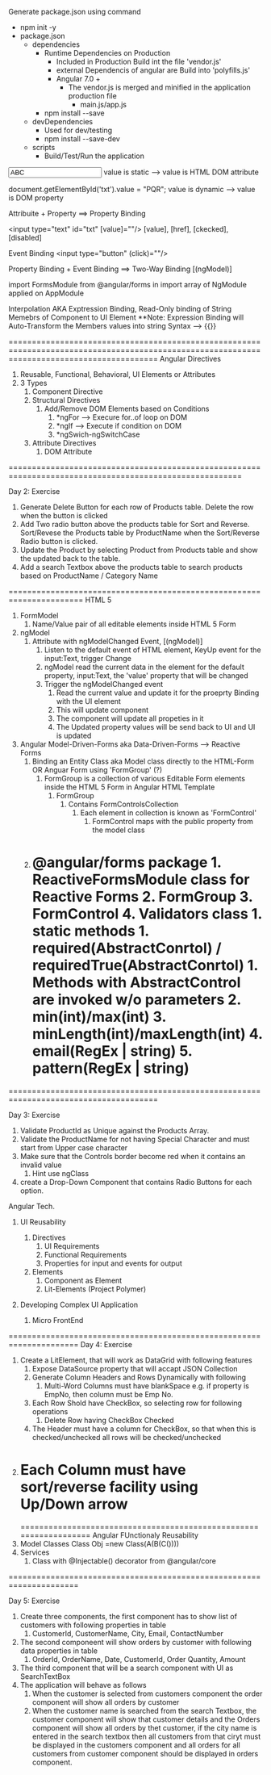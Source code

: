 Generate package.json using command

- npm init -y
- package.json
  - dependencies
    - Runtime Dependencies on Production
      - Included in Production Build int the file 'vendor.js'
      - external Dependencis of angular are Build into 'polyfills.js'
      - Angular 7.0 +
        - The vendor.js is merged and minified in the application production file
          - main.js/app.js
    - npm install --save <PACKAGE-NAME>
  - devDependencies
    - Used for dev/testing
    - npm install --save-dev <PACKAGE-NAME>
  - scripts
    - Build/Test/Run the application

<input type="text" id="txt" value="ABC"/> value is static
--> value is HTML DOM attribute

document.getElementById('txt').value = "PQR"; value is dynamic
--> value is DOM property

Attribuite + Property ==> Property Binding

<input type="text" id="txt" [value]="<PUBLIC-MEMBER-FROM-COMPONENT>"/>
[value], [href], [ckecked], [disabled]

Event Binding
<input type="button" (click)="<PUBLIC-METHOD-FROM-COMPONENT>"/>

Property Binding + Event Binding ==> Two-Way Binding
[(ngModel)]

import FormsModule from @angular/forms in import array of NgModule applied on AppModule

Interpolation AKA Exptression Binding, Read-Only binding of String Memebrs of Component to UI Element
\*\*Note: Expression Binding will Auto-Transform the Members values into string
Syntax -->
{{<PUBLIC-PROPERTY-FROM-COMPONENT>}}

============================================================================================================================================
Angular Directives

1. Reusable, Functional, Behavioral, UI Elements or Attributes
2. 3 Types
   1. Component Directive
   2. Structural Directives
      1. Add/Remove DOM Elements based on Conditions
         1. \*ngFor --> Execure for..of loop on DOM
         2. \*ngIf --> Execute if condition on DOM
         3. \*ngSwich-ngSwitchCase
   3. Attribute Directives
      1. DOM Attribute

========================================================================================================

Day 2: Exercise

1. Generate Delete Button for each row of Products table. Delete the row when the button is clicked
2. Add Two radio button above the products table for Sort and Reverse. Sort/Revese the Products table by ProductName when the Sort/Reverse Radio button is clicked.
3. Update the Product by selecting Product from Products table and show the updated back to the table.
4. Add a search Textbox above the products table to search products based on ProductName / Category Name

======================================================================
HTML 5

1. FormModel
   1. Name/Value pair of all editable elements inside HTML 5 Form
2. ngModel
   1. Attribute with ngModelChanged Event, [(ngModel)]
      1. Listen to the default event of HTML element, KeyUp event for the input:Text, trigger Change
      2. ngModel read the current data in the element for the default property, input:Text, the 'value' property that will be changed
      3. Trigger the ngModelChanged event
         1. Read the current value and update it for the proeprty Binding with the UI element
         2. This will update component
         3. The component will update all propeties in it
         4. The Updated property values will be send back to UI and UI is updated
3. Angular Model-Driven-Forms aka Data-Driven-Forms --> Reactive Forms
   1. Binding an Entity Class aka Model class directly to the HTML-Form OR Anguar Form using 'FormGroup' (?)
      1. FormGroup is a collection of various Editable Form elements inside the HTML 5 Form in Angular HTML Template
         1. FormGroup
            1. Contains FormControlsCollection
               1. Each element in collection is known as 'FormControl'
                  1. FormControl maps with the public property from the model class
   2. # @angular/forms package 1. ReactiveFormsModule class for Reactive Forms 2. FormGroup 3. FormControl 4. Validators class 1. static methods 1. required(AbstractConrtol) / requiredTrue(AbstractConrtol) 1. Methods with AbstractControl are invoked w/o parameters 2. min(int)/max(int) 3. minLength(int)/maxLength(int) 4. email(RegEx | string) 5. pattern(RegEx | string)

======================================================================================

Day 3: Exercise

1. Validate ProductId as Unique against the Products Array.
2. Validate the ProductName for not having Special Character and must start from Upper case character
3. Make sure that the Controls border become red when it contains an invalid value
   1. Hint use ngClass
4. create a Drop-Down Component that contains Radio Buttons for each option.

Angular Tech.

1. UI Reusability

   1. Directives
      1. UI Requirements
      2. Functional Requirements
      3. Properties for input and events for output
   2. Elements
      1. Component as Element
      2. Lit-Elements (Project Polymer)

2. Developing Complex UI Application
   1. Micro FrontEnd

=====================================================================
Day 4: Exercise

1. Create a LitElement, that will work as DataGrid with following features
   1. Expose DataSource property that will accapt JSON Collection
   2. Generate Column Headers and Rows Dynamically with following
      1. Multi-Word Columns must have blankSpace e.g. if property is EmpNo, then column must be Emp No.
   3. Each Row Shold have CheckBox, so selecting row for following operations
      1. Delete Row having CheckBox Checked
   4. The Header must have a column for CheckBox, so that when this is checked/unchecked all rows will be checked/unchecked
2. # Each Column must have sort/reverse facility using Up/Down arrow
   ==================================================================
   Angular FUnctionaly Reusability
3. Model Classes
   Class Obj =new Class(A(B(C())))
4. Services
   1. Class with @Injectable() decorator from @angular/core

=====================================================================

Day 5: Exercise

1. Create three components, the first component has to show list of customers with following properties in table
   1. CustomerId, CustomerName, City, Email, ContactNumber
2. The second componeent will show orders by customer with following data properties in table
   1. OrderId, OrderName, Date, CustomerId, Order Quantity, Amount
3. The third component that will be a search component with UI as SearchTextBox
4. The application will behave as follows
   1. When the customer is selected from customers component the order component will show all orders by customer
   2. When the customer name is searched from the search Textbox, the customer component will show that customer details and the Orders component will show all orders by thet customer, if the city name is entered in the search textbox then all customers from that ciryt must be displayed in the customers component and all orders for all customers from customer component should be displayed in orders component.
